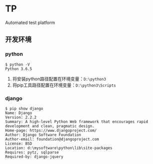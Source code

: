 <!--
 * @Author: joker.zhang
 * @Date: 2020-06-22 17:38:10
 * @LastEditors: joker.zhang
 * @LastEditTime: 2020-06-22 17:52:17
 * @Description: For Automation
--> 
# TP
Automated test platform

## 开发环境
### python
```
$ python -V
Python 3.6.5
```
1. 将安装python路径配置在环境变量：`D:\python3`
2. 将pip工具路径配置在环境变量：`D:\python3\Scripts`

### django
```
$ pip show django
Name: Django
Version: 2.2.2
Summary: A high-level Python Web framework that encourages rapid development and clean, pragmatic design.
Home-page: https://www.djangoproject.com/
Author: Django Software Foundation
Author-email: foundation@djangoproject.com
License: BSD
Location: d:\mysoftware\python\lib\site-packages
Requires: pytz, sqlparse
Required-by: django-jquery
```
